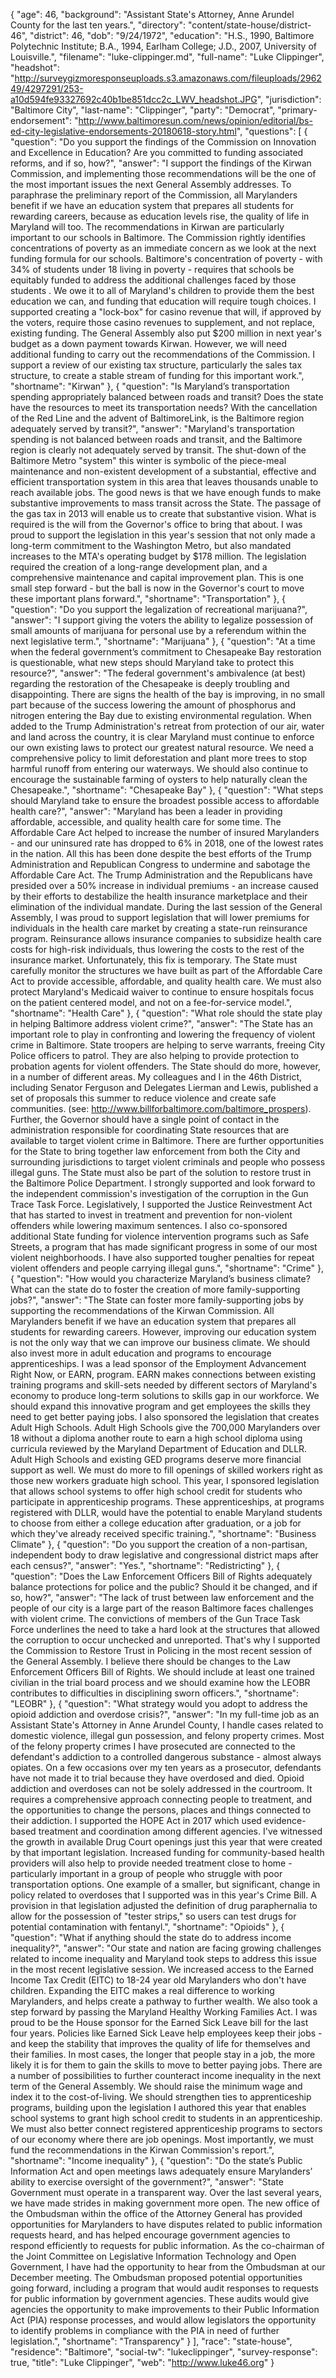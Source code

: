 {
  "age": 46,
  "background": "Assistant State's Attorney, Anne Arundel County for the last ten years.",
  "directory": "content/state-house/district-46",
  "district": 46,
  "dob": "9/24/1972",
  "education": "H.S., 1990, Baltimore Polytechnic Institute; B.A., 1994, Earlham College; J.D., 2007, University of Louisville.",
  "filename": "luke-clippinger.md",
  "full-name": "Luke Clippinger",
  "headshot": "http://surveygizmoresponseuploads.s3.amazonaws.com/fileuploads/296249/4297291/253-a10d594fe93327692c40b1be851dcc2c_LWV_headshot.JPG",
  "jurisdiction": "Baltimore City",
  "last-name": "Clippinger",
  "party": "Democrat",
  "primary-endorsement": "http://www.baltimoresun.com/news/opinion/editorial/bs-ed-city-legislative-endorsements-20180618-story.html",
  "questions": [
    {
      "question": "Do you support the findings of the Commission on Innovation and Excellence in Education? Are you committed to funding associated reforms, and if so, how?",
      "answer": "I support the findings of the Kirwan Commission, and implementing those recommendations will be the one of the most important issues the next General Assembly addresses.  To paraphrase the preliminary report of the Commission, all Marylanders benefit if we have an education system that prepares all students for rewarding careers, because as education levels rise, the quality of life in Maryland will too.  The recommendations in Kirwan are particularly important to our schools in Baltimore.  The Commission rightly identifies concentrations of poverty as an immediate concern as we look at the next funding formula for our schools.  Baltimore's concentration of poverty - with 34% of students under 18 living in poverty - requires that schools be equitably funded to address the additional challenges faced by those students .    We owe it to all of Maryland's children to provide them the best education we can, and funding that education will require tough choices.  I supported creating a \"lock-box\" for casino revenue that will, if approved by the voters, require those casino revenues to supplement, and not replace, existing funding.  The General Assembly also put $200 million in next year's budget as a down payment towards Kirwan.  However, we will need additional funding to carry out the recommendations of the Commission.  I support a review of our existing tax structure, particularly the sales tax structure, to create a stable stream of funding for this important work.",
      "shortname": "Kirwan"
    },
    {
      "question": "Is Maryland’s transportation spending appropriately balanced between roads and transit? Does the state have the resources to meet its transportation needs? With the cancellation of the Red Line and the advent of BaltimoreLink, is the Baltimore region adequately served by transit?",
      "answer": "Maryland's transportation spending is not balanced between roads and transit, and the Baltimore region is clearly not adequately served by transit.  The shut-down of the Baltimore Metro \"system\" this winter is symbolic of the piece-meal maintenance and non-existent development of a substantial, effective and efficient transportation system in this area that leaves thousands unable to reach available jobs.    The good news is that we have enough funds to make substantive improvements to mass transit across the State.  The passage of the gas tax in 2013 will enable us to create that substantive vision.  What is required is the will from the Governor's office to bring that about.   I was proud to support the legislation in this year's session that not only made a long-term commitment to the Washington Metro, but also mandated increases to the MTA's operating budget by $178 million. The legislation required the creation of a long-range development plan, and a comprehensive maintenance and capital improvement plan.  This is one small step forward - but the ball is now in the Governor's court to move these important plans forward.",
      "shortname": "Transportation"
    },
    {
      "question": "Do you support the legalization of recreational marijuana?",
      "answer": "I support giving the voters the ability to legalize possession of small amounts of marijuana for personal use by a referendum within the next legislative term.",
      "shortname": "Marijuana"
    },
    {
      "question": "At a time when the federal government’s commitment to Chesapeake Bay restoration is questionable, what new steps should Maryland take to protect this resource?",
      "answer": "The federal government's ambivalence (at best) regarding the restoration of the Chesapeake is deeply troubling and disappointing.  There are signs the health of the bay is improving, in no small part because of the success lowering the amount of phosphorus and nitrogen entering the Bay due to existing environmental regulation.  When added to the Trump Administration's retreat from protection of our air, water and land across the country, it is clear Maryland must continue to enforce our own existing laws to protect our greatest natural resource.  We need a comprehensive policy to limit deforestation and plant more trees to stop harmful runoff from entering our waterways.  We should also continue to encourage the sustainable farming of oysters to help naturally clean the Chesapeake.",
      "shortname": "Chesapeake Bay"
    },
    {
      "question": "What steps should Maryland take to ensure the broadest possible access to affordable health care?",
      "answer": "Maryland has been a leader in providing affordable, accessible, and quality health care for some time.  The Affordable Care Act helped to increase the number of insured Marylanders - and our uninsured rate has dropped to 6% in 2018, one of the lowest rates in the nation.  All this has been done despite the best efforts of the Trump Administration and Republican Congress to undermine and sabotage the Affordable Care Act.  The Trump Administration and the Republicans have presided over a 50% increase in individual premiums - an increase caused by their efforts to destabilize the health insurance marketplace and their elimination of the individual mandate.   During the last session of the General Assembly, I was proud to support legislation that will lower premiums for individuals in the health care market by creating a state-run reinsurance program.  Reinsurance allows insurance companies to subsidize health care costs for high-risk individuals, thus lowering the costs to the rest of the insurance market.    Unfortunately, this fix is temporary.  The State must carefully monitor the structures we have built as part of the Affordable Care Act to provide accessible, affordable, and quality health care. We must also protect Maryland's Medicaid waiver to continue to ensure hospitals focus on the patient centered model, and not on a fee-for-service model.",
      "shortname": "Health Care"
    },
    {
      "question": "What role should the state play in helping Baltimore address violent crime?",
      "answer": "The State has an important role to play in confronting and lowering the frequency of violent crime in Baltimore.  State troopers are helping to serve warrants, freeing City Police officers to patrol.  They are also helping to provide protection to probation agents for violent offenders.  The State should do more, however, in a number of different areas.  My colleagues and I in the 46th District, including Senator Ferguson and Delegates Lierman and Lewis, published a set of proposals this summer to reduce violence and create safe communities. (see:  http://www.billforbaltimore.com/baltimore_prospers).  Further, the Governor should have a single point of contact in the administration responsible for coordinating State resources that are available to target violent crime in Baltimore.  There are further opportunities for the State to bring together law enforcement from both the City and surrounding jurisdictions to target violent criminals and people who possess illegal guns.    The State must also be part of the solution to restore trust in the Baltimore Police Department.  I strongly supported and look forward to the independent commission's investigation of the corruption in the Gun Trace Task Force.    Legislatively, I supported the Justice Reinvestment Act that has started to invest in treatment and prevention for non-violent offenders while lowering maximum sentences.  I also co-sponsored additional State funding for violence intervention programs such as Safe Streets, a program that has made significant progress in some of our most violent neighborhoods.  I have also supported tougher penalties for repeat violent offenders and people carrying illegal guns.",
      "shortname": "Crime"
    },
    {
      "question": "How would you characterize Maryland’s business climate? What can the state do to foster the creation of more family-supporting jobs?",
      "answer": "The State can foster more family-supporting jobs by supporting the recommendations of the Kirwan Commission.  All Marylanders benefit if we have an education system that prepares all students for rewarding careers.  However, improving our education system is not the only way that we can improve our business climate.  We should also invest more in adult education and programs to encourage apprenticeships.  I was a lead sponsor of the Employment Advancement Right Now, or EARN, program.  EARN makes connections between existing training programs and skill-sets needed by different sectors of Maryland's economy to produce long-term solutions to skills gap in our workforce.  We should expand this innovative program and get employees the skills they need to get better paying jobs.    I also sponsored the legislation that creates Adult High Schools.  Adult High Schools give the 700,000 Marylanders over 18 without a diploma another route to earn a high school diploma using curricula reviewed by the Maryland Department of Education and DLLR.  Adult High Schools and existing GED programs deserve more financial support as well.   We must do more to fill openings of skilled workers right as those new workers graduate high school.  This year, I sponsored legislation that allows school systems to offer high school credit for students who participate in apprenticeship programs.  These apprenticeships, at programs registered with DLLR, would have the potential to enable Maryland students to choose from either a college education after graduation, or a job for which they've already received specific training.",
      "shortname": "Business Climate"
    },
    {
      "question": "Do you support the creation of a non-partisan, independent body to draw legislative and congressional district maps after each census?",
      "answer": "Yes.",
      "shortname": "Redistricting"
    },
    {
      "question": "Does the Law Enforcement Officers Bill of Rights adequately balance protections for police and the public? Should it be changed, and if so, how?",
      "answer": "The lack of trust between law enforcement and the people of our city is a large part of the reason Baltimore faces challenges with violent crime.  The convictions of members of the Gun Trace Task Force underlines the need to take a hard look at the structures that allowed the corruption to occur unchecked and unreported.  That's why I supported the Commission to Restore Trust in Policing in the most recent session of the General Assembly.    I believe there should be changes to the Law Enforcement Officers Bill of Rights.  We should include at least one trained civilian in the trial board process and we should examine how the LEOBR contributes to difficulties in disciplining sworn officers.",
      "shortname": "LEOBR"
    },
    {
      "question": "What strategy would you adopt to address the opioid addiction and overdose crisis?",
      "answer": "In my full-time job as an Assistant State's Attorney in Anne Arundel County,  I handle cases related to domestic violence, illegal gun possession, and felony property crimes.  Most of the felony property crimes I have prosecuted are connected to the defendant's addiction to a controlled dangerous substance - almost always opiates.  On a few occasions over my ten years as a prosecutor, defendants have not made it to trial because they have overdosed and died.    Opioid addiction and overdoses can not be solely addressed in the courtroom.  It requires a comprehensive approach connecting people to treatment, and the opportunities to change the persons, places and things connected to their addiction.       I supported the HOPE Act in 2017 which used evidence-based treatment and coordination among different agencies.  I've witnessed the growth in available Drug Court openings just this year that were created by that important legislation. Increased funding for community-based health providers will also help to provide needed treatment close to home - particularly important in a group of people who struggle with poor transportation options.    One example of a smaller, but significant, change in policy related to overdoses that I supported was in this year's Crime Bill.  A provision in that legislation adjusted the definition of drug paraphernalia to allow for the possession of \"tester strips,\" so users can test drugs for potential contamination with fentanyl.",
      "shortname": "Opioids"
    },
    {
      "question": "What if anything should the state do to address income inequality?",
      "answer": "Our state and nation are facing growing challenges related to income inequality and Maryland took steps to address this issue in the most recent legislative session.  We increased access to the Earned Income Tax Credit (EITC) to 18-24 year old Marylanders who don't have children. Expanding the EITC makes a real difference to working Marylanders, and helps create a pathway to further wealth.   We also took a step forward by passing the Maryland Healthy Working Families Act. I was proud to be the House sponsor for the Earned Sick Leave bill for the last four years.  Policies like Earned Sick Leave help employees keep their jobs - and keep the stability that improves the quality of life for themselves and their families.  In most cases, the longer that people stay in a job, the more likely it is for them to gain the skills to move to better paying jobs.    There are a number of possibilities to further counteract income inequality in the next term of the General Assembly.  We should raise the minimum wage and index it to the cost-of-living. We should strengthen ties to apprenticeship programs, building upon the legislation I authored this year that enables school systems to grant high school credit to students in an apprenticeship.  We must also better connect registered apprenticeship programs to sectors of our economy where there are job openings.  Most importantly, we must fund the recommendations in the Kirwan Commission's report.",
      "shortname": "Income inequality"
    },
    {
      "question": "Do the state’s Public Information Act and open meetings laws adequately ensure Marylanders’ ability to exercise oversight of the government?",
      "answer": "State Government must operate in a transparent way.  Over the last several years, we have made strides in making government more open.  The new office of the Ombudsman within the office of the Attorney General has provided opportunities for Marylanders to have disputes related to public information requests heard, and has helped encourage government agencies to respond efficiently to requests for public information.    As the co-chairman of the Joint Committee on Legislative Information Technology and Open Government, I have had the opportunity to hear from the Ombudsman at our December meeting.  The Ombudsman proposed potential opportunities going forward, including a program that would audit responses to requests for public information by government agencies.  These audits would give agencies the opportunity to make improvements to their Public Information Act (PIA) response processes, and would allow legislators the opportunity to identify problems in compliance with the PIA in need of further legislation.",
      "shortname": "Transparency"
    }
  ],
  "race": "state-house",
  "residence": "Baltimore",
  "social-tw": "lukeclippinger",
  "survey-response": true,
  "title": "Luke Clippinger",
  "web": "http://www.luke46.org"
}
